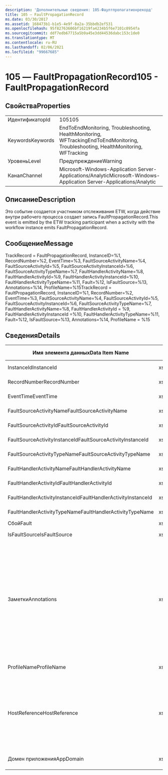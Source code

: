 ```yaml
---
description: 'Дополнительные сведения: 105-Фаултпропагатионрекорд'
title: 105 ― FaultPropagationRecord
ms.date: 03/30/2017
ms.assetid: 168473b1-b1e5-4e9f-8a2a-35bbdb2ef531
ms.openlocfilehash: 95f82763606bf16219fa4234b5f6e7101c0954fa
ms.sourcegitcommit: ddf7edb67715a5b9a45e3dd44536dabc153c1de0
ms.translationtype: MT
ms.contentlocale: ru-RU
ms.lasthandoff: 02/06/2021
ms.locfileid: "99667685"
---
```

# <a name="105---faultpropagationrecord"></a><span data-ttu-id="d7396-103">105 ― FaultPropagationRecord</span><span class="sxs-lookup"><span data-stu-id="d7396-103">105 - FaultPropagationRecord</span></span>

## <a name="properties"></a><span data-ttu-id="d7396-104">Свойства</span><span class="sxs-lookup"><span data-stu-id="d7396-104">Properties</span></span>  
  
|||  
|-|-|  
|<span data-ttu-id="d7396-105">Идентификатор</span><span class="sxs-lookup"><span data-stu-id="d7396-105">Id</span></span>|<span data-ttu-id="d7396-106">105</span><span class="sxs-lookup"><span data-stu-id="d7396-106">105</span></span>|  
|<span data-ttu-id="d7396-107">Keywords</span><span class="sxs-lookup"><span data-stu-id="d7396-107">Keywords</span></span>|<span data-ttu-id="d7396-108">EndToEndMonitoring, Troubleshooting, HealthMonitoring, WFTracking</span><span class="sxs-lookup"><span data-stu-id="d7396-108">EndToEndMonitoring, Troubleshooting, HealthMonitoring, WFTracking</span></span>|  
|<span data-ttu-id="d7396-109">Уровень</span><span class="sxs-lookup"><span data-stu-id="d7396-109">Level</span></span>|<span data-ttu-id="d7396-110">Предупреждение</span><span class="sxs-lookup"><span data-stu-id="d7396-110">Warning</span></span>|  
|<span data-ttu-id="d7396-111">Канал</span><span class="sxs-lookup"><span data-stu-id="d7396-111">Channel</span></span>|<span data-ttu-id="d7396-112">Microsoft-Windows-Application Server-Applications/Analytic</span><span class="sxs-lookup"><span data-stu-id="d7396-112">Microsoft-Windows-Application Server-Applications/Analytic</span></span>|  
  
## <a name="description"></a><span data-ttu-id="d7396-113">Описание</span><span class="sxs-lookup"><span data-stu-id="d7396-113">Description</span></span>  

 <span data-ttu-id="d7396-114">Это событие создается участником отслеживания ETW, когда действие внутри рабочего процесса создает запись FaultPropagationRecord.</span><span class="sxs-lookup"><span data-stu-id="d7396-114">This event is emitted by the ETW tracking participant when a activity with the workflow instance emits FaultPropagationRecord.</span></span>  
  
## <a name="message"></a><span data-ttu-id="d7396-115">Сообщение</span><span class="sxs-lookup"><span data-stu-id="d7396-115">Message</span></span>  

 <span data-ttu-id="d7396-116">TrackRecord = FaultPropagationRecord, InstanceID=%1, RecordNumber=%2, EventTime=%3, FaultSourceActivityName=%4, FaultSourceActivityId=%5, FaultSourceActivityInstanceId=%6, FaultSourceActivityTypeName=%7, FaultHandlerActivityName=%8, FaultHandlerActivityId=%9, FaultHandlerActivityInstanceId=%10, FaultHandlerActivityTypeName=%11, Fault=%12, IsFaultSource=%13, Annotations=%14, ProfileName=%15</span><span class="sxs-lookup"><span data-stu-id="d7396-116">TrackRecord = FaultPropagationRecord, InstanceID=%1, RecordNumber=%2, EventTime=%3, FaultSourceActivityName=%4, FaultSourceActivityId=%5, FaultSourceActivityInstanceId=%6, FaultSourceActivityTypeName=%7, FaultHandlerActivityName=%8,  FaultHandlerActivityId = %9, FaultHandlerActivityInstanceId =%10, FaultHandlerActivityTypeName=%11, Fault=%12, IsFaultSource=%13, Annotations=%14, ProfileName = %15</span></span>  
  
## <a name="details"></a><span data-ttu-id="d7396-117">Сведения</span><span class="sxs-lookup"><span data-stu-id="d7396-117">Details</span></span>  
  
|<span data-ttu-id="d7396-118">Имя элемента данных</span><span class="sxs-lookup"><span data-stu-id="d7396-118">Data Item Name</span></span>|<span data-ttu-id="d7396-119">Тип элемента данных</span><span class="sxs-lookup"><span data-stu-id="d7396-119">Data Item Type</span></span>|<span data-ttu-id="d7396-120">Описание</span><span class="sxs-lookup"><span data-stu-id="d7396-120">Description</span></span>|  
|--------------------|--------------------|-----------------|  
|<span data-ttu-id="d7396-121">InstanceId</span><span class="sxs-lookup"><span data-stu-id="d7396-121">InstanceId</span></span>|<span data-ttu-id="d7396-122">xs:GUID</span><span class="sxs-lookup"><span data-stu-id="d7396-122">xs:GUID</span></span>|<span data-ttu-id="d7396-123">Идентификатор экземпляра для рабочего процесса.</span><span class="sxs-lookup"><span data-stu-id="d7396-123">The instance id for the workflow</span></span>|  
|<span data-ttu-id="d7396-124">RecordNumber</span><span class="sxs-lookup"><span data-stu-id="d7396-124">RecordNumber</span></span>|<span data-ttu-id="d7396-125">xs:long</span><span class="sxs-lookup"><span data-stu-id="d7396-125">xs:long</span></span>|<span data-ttu-id="d7396-126">Порядковый номер созданной записи.</span><span class="sxs-lookup"><span data-stu-id="d7396-126">The sequence number of the emitted record</span></span>|  
|<span data-ttu-id="d7396-127">EventTime</span><span class="sxs-lookup"><span data-stu-id="d7396-127">EventTime</span></span>|<span data-ttu-id="d7396-128">xs:dateTime</span><span class="sxs-lookup"><span data-stu-id="d7396-128">xs:dateTime</span></span>|<span data-ttu-id="d7396-129">Время в формате UTC, когда было создано событие.</span><span class="sxs-lookup"><span data-stu-id="d7396-129">The time in UTC when the event was emitted</span></span>|  
|<span data-ttu-id="d7396-130">FaultSourceActivityName</span><span class="sxs-lookup"><span data-stu-id="d7396-130">FaultSourceActivityName</span></span>|<span data-ttu-id="d7396-131">xs:string</span><span class="sxs-lookup"><span data-stu-id="d7396-131">xs:string</span></span>|<span data-ttu-id="d7396-132">Имя действия, создавшего ошибку.</span><span class="sxs-lookup"><span data-stu-id="d7396-132">The name of activity that emitted the fault</span></span>|  
|<span data-ttu-id="d7396-133">FaultSourceActivityId</span><span class="sxs-lookup"><span data-stu-id="d7396-133">FaultSourceActivityId</span></span>|<span data-ttu-id="d7396-134">xs:string</span><span class="sxs-lookup"><span data-stu-id="d7396-134">xs:string</span></span>|<span data-ttu-id="d7396-135">Идентификатор действия, создавшего ошибку.</span><span class="sxs-lookup"><span data-stu-id="d7396-135">The id of the activity that emitted the fault</span></span>|  
|<span data-ttu-id="d7396-136">FaultSourceActivityInstanceId</span><span class="sxs-lookup"><span data-stu-id="d7396-136">FaultSourceActivityInstanceId</span></span>|<span data-ttu-id="d7396-137">xs:string</span><span class="sxs-lookup"><span data-stu-id="d7396-137">xs:string</span></span>|<span data-ttu-id="d7396-138">Идентификатор экземпляра действия, создавшего ошибку.</span><span class="sxs-lookup"><span data-stu-id="d7396-138">The instance id of the activity that emitted the fault</span></span>|  
|<span data-ttu-id="d7396-139">FaultSourceActivityTypeName</span><span class="sxs-lookup"><span data-stu-id="d7396-139">FaultSourceActivityTypeName</span></span>|<span data-ttu-id="d7396-140">xs:string</span><span class="sxs-lookup"><span data-stu-id="d7396-140">xs:string</span></span>|<span data-ttu-id="d7396-141">Тип действия, создавшего ошибку.</span><span class="sxs-lookup"><span data-stu-id="d7396-141">The type of the activity that emitted the fault</span></span>|  
|<span data-ttu-id="d7396-142">FaultHandlerActivityName</span><span class="sxs-lookup"><span data-stu-id="d7396-142">FaultHandlerActivityName</span></span>|<span data-ttu-id="d7396-143">xs:string</span><span class="sxs-lookup"><span data-stu-id="d7396-143">xs:string</span></span>|<span data-ttu-id="d7396-144">Отображаемое имя действия обработчика ошибок.</span><span class="sxs-lookup"><span data-stu-id="d7396-144">The display name of the fault handler activity</span></span>|  
|<span data-ttu-id="d7396-145">FaultHandlerActivityId</span><span class="sxs-lookup"><span data-stu-id="d7396-145">FaultHandlerActivityId</span></span>|<span data-ttu-id="d7396-146">xs:string</span><span class="sxs-lookup"><span data-stu-id="d7396-146">xs:string</span></span>|<span data-ttu-id="d7396-147">Идентификатор действия обработчика ошибок.</span><span class="sxs-lookup"><span data-stu-id="d7396-147">The id of the fault handler activity</span></span>|  
|<span data-ttu-id="d7396-148">FaultHandlerActivityInstanceId</span><span class="sxs-lookup"><span data-stu-id="d7396-148">FaultHandlerActivityInstanceId</span></span>|<span data-ttu-id="d7396-149">xs:string</span><span class="sxs-lookup"><span data-stu-id="d7396-149">xs:string</span></span>|<span data-ttu-id="d7396-150">Идентификатор экземпляра действия обработчика ошибок.</span><span class="sxs-lookup"><span data-stu-id="d7396-150">The instance id of the fault handler activity</span></span>|  
|<span data-ttu-id="d7396-151">FaultHandlerActivityTypeName</span><span class="sxs-lookup"><span data-stu-id="d7396-151">FaultHandlerActivityTypeName</span></span>|<span data-ttu-id="d7396-152">xs:string</span><span class="sxs-lookup"><span data-stu-id="d7396-152">xs:string</span></span>|<span data-ttu-id="d7396-153">Тип действия обработчика ошибок.</span><span class="sxs-lookup"><span data-stu-id="d7396-153">The type of the fault handler activity</span></span>|  
|<span data-ttu-id="d7396-154">Сбой</span><span class="sxs-lookup"><span data-stu-id="d7396-154">Fault</span></span>|<span data-ttu-id="d7396-155">xs:string</span><span class="sxs-lookup"><span data-stu-id="d7396-155">xs:string</span></span>|<span data-ttu-id="d7396-156">Сведения об ошибке.</span><span class="sxs-lookup"><span data-stu-id="d7396-156">The fault details</span></span>|  
|<span data-ttu-id="d7396-157">IsFaultSource</span><span class="sxs-lookup"><span data-stu-id="d7396-157">IsFaultSource</span></span>|<span data-ttu-id="d7396-158">xs:unsignedByte</span><span class="sxs-lookup"><span data-stu-id="d7396-158">xs:unsignedByte</span></span>|<span data-ttu-id="d7396-159">Указывает, если было событие создано источником ошибки.</span><span class="sxs-lookup"><span data-stu-id="d7396-159">Indicates if the event was emitted from the fault source</span></span>|  
|<span data-ttu-id="d7396-160">Заметки</span><span class="sxs-lookup"><span data-stu-id="d7396-160">Annotations</span></span>|<span data-ttu-id="d7396-161">xs:string</span><span class="sxs-lookup"><span data-stu-id="d7396-161">xs:string</span></span>|<span data-ttu-id="d7396-162">Заметки, добавленные к этому событию.</span><span class="sxs-lookup"><span data-stu-id="d7396-162">The annotations that were added to this event.</span></span>  <span data-ttu-id="d7396-163">Значения хранятся в XML-элементе в формате \<items> \< item  name = "annotationName" type="System.String"> аннотатионвалуе \</item> \</items> .</span><span class="sxs-lookup"><span data-stu-id="d7396-163">The values are stored in an xml element in the format \<items>\< item  name = "annotationName" type="System.String">annotationValue\</item>\</items>.</span></span>  <span data-ttu-id="d7396-164">Если заметки не указаны, строка содержит \<items/> .</span><span class="sxs-lookup"><span data-stu-id="d7396-164">If no annotations are specified then the string contains \<items/>.</span></span> <span data-ttu-id="d7396-165">Размер событий ETW ограничен размером буфера ETW или максимальным размером полезных данных для события ETW.</span><span class="sxs-lookup"><span data-stu-id="d7396-165">The ETW event size is limited by the ETW buffer size or the max payload for an ETW event.</span></span> <span data-ttu-id="d7396-166">Если размер события превышает предел ETW, то событие усекается путем удаления заметок и замены значения аннотации на \<items> ... \</items> .</span><span class="sxs-lookup"><span data-stu-id="d7396-166">If the size of the event exceeds the ETW limits, then the event is truncated by dropping the annotations and replacing the annotation value with \<items>...\</items>.</span></span>|  
|<span data-ttu-id="d7396-167">ProfileName</span><span class="sxs-lookup"><span data-stu-id="d7396-167">ProfileName</span></span>|<span data-ttu-id="d7396-168">xs:string</span><span class="sxs-lookup"><span data-stu-id="d7396-168">xs:string</span></span>|<span data-ttu-id="d7396-169">Имя или профиль отслеживания, который привел к созданию этого события.</span><span class="sxs-lookup"><span data-stu-id="d7396-169">The name or the tracking profile that resulted in this event being emitted</span></span>|  
|<span data-ttu-id="d7396-170">HostReference</span><span class="sxs-lookup"><span data-stu-id="d7396-170">HostReference</span></span>|<span data-ttu-id="d7396-171">xs:string</span><span class="sxs-lookup"><span data-stu-id="d7396-171">xs:string</span></span>|<span data-ttu-id="d7396-172">Для служб, размещенных на веб-сайтах, это поле служит уникальным идентификатором службы в веб-иерархии.</span><span class="sxs-lookup"><span data-stu-id="d7396-172">For web hosted services, this field uniquely identifies the service in the web hierarchy.</span></span>  <span data-ttu-id="d7396-173">Его формат определяется как "имя веб-сайта виртуальный путь к приложению&#124;виртуальный путь службы&#124;ServiceName" example: "Default Web site/Калкулатораппликатион&#124;/Калкулаторсервице.СВК&#124;CalculatorService"</span><span class="sxs-lookup"><span data-stu-id="d7396-173">Its format is defined as 'Web Site Name Application Virtual Path&#124;Service Virtual Path&#124;ServiceName' Example: 'Default Web Site/CalculatorApplication&#124;/CalculatorService.svc&#124;CalculatorService'</span></span>|  
|<span data-ttu-id="d7396-174">Домен приложения</span><span class="sxs-lookup"><span data-stu-id="d7396-174">AppDomain</span></span>|<span data-ttu-id="d7396-175">xs:string</span><span class="sxs-lookup"><span data-stu-id="d7396-175">xs:string</span></span>|<span data-ttu-id="d7396-176">Строка, возвращаемая AppDomain.CurrentDomain.FriendlyName.</span><span class="sxs-lookup"><span data-stu-id="d7396-176">The string returned by AppDomain.CurrentDomain.FriendlyName.</span></span>|
